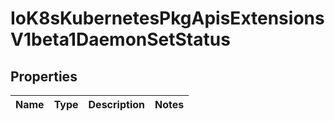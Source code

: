 
# IoK8sKubernetesPkgApisExtensionsV1beta1DaemonSetStatus

## Properties
Name | Type | Description | Notes
------------ | ------------- | ------------- | -------------



